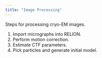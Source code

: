 ```yaml
---
title: "Image Processing"
---
```


Steps for processing cryo-EM images.

1. Import micrographs into RELION.
2. Perform motion correction.
3. Estimate CTF parameters.
4. Pick particles and generate initial model.
